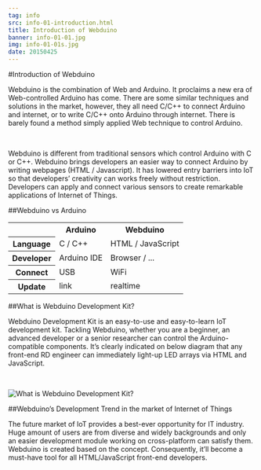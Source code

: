 ```yaml
---
tag: info
src: info-01-introduction.html
title: Introduction of Webduino
banner: info-01-01.jpg
img: info-01-01s.jpg
date: 20150425
---
```


<!-- @@master  = ../../_layout.html-->

<!-- @@block  =  meta-->

<title>Introduction of Webduino :::: Webduino = Web × Arduino</title>

<meta name="description" content="Webduino is the combination of Web and Arduino.  It proclaims a new era of Web-controlled Arduino has come. There are some similar techniques and solutions in the market, however, they all need C/C++ to connect Arduino and internet, or to write C/C++ onto Arduino through internet.  There is barely found a method simply applied Web technique to control Arduino.">

<meta itemprop="description" content="Webduino is the combination of Web and Arduino.  It proclaims a new era of Web-controlled Arduino has come. There are some similar techniques and solutions in the market, however, they all need C/C++ to connect Arduino and internet, or to write C/C++ onto Arduino through internet.  There is barely found a method simply applied Web technique to control Arduino.">

<meta property="og:description" content="Webduino is the combination of Web and Arduino.  It proclaims a new era of Web-controlled Arduino has come. There are some similar techniques and solutions in the market, however, they all need C/C++ to connect Arduino and internet, or to write C/C++ onto Arduino through internet.  There is barely found a method simply applied Web technique to control Arduino.">

<meta property="og:title" content="Introduction of Webduino" >

<meta property="og:url" content="https://webduino.io/tutorials/info-01-introduction.html">

<meta property="og:image" content="https://webduino.io/img/tutorials/info-01-01s.jpg">

<meta itemprop="image" content="https://webduino.io/img/tutorials/info-01-01s.jpg">

<include src="../_include-tutorials.html"></include>

<!-- @@close-->

<!-- @@block  =  preAndNext-->

<include src="../_include-tutorials-content.html"></include>

<!-- @@close-->


<!-- @@block  =  tutorials-->
#Introduction of Webduino

Webduino is the combination of Web and Arduino.  It proclaims a new era of Web-controlled Arduino has come. There are some similar techniques and solutions in the market, however, they all need C/C++ to connect Arduino and internet, or to write C/C++ onto Arduino through internet.  There is barely found a method simply applied Web technique to control Arduino.

<br/>

Webduino is different from traditional sensors which control Arduino with C or C++.  Webduino brings developers an easier way to connect Arduino by writing webpages (HTML / Javascript).  It has lowered entry barriers into IoT so that developers’ creativity can works freely without restriction.  Developers can apply and connect various sensors to create remarkable applications of Internet of Things.

##Webduino vs Arduino

<table>
<tr>
<th></th>
<th>Arduino</th>
<th>Webduino</th>
</tr>
<tr>
<th>Language</th>
<td>C / C++</td>
<td>HTML / JavaScript</td>
</tr>
<tr>
<th>Developer</th>
<td>Arduino IDE</td>
<td>Browser / ...</td>
</tr>
<tr>
<th>Connect</th>
<td>USB</td>
<td>WiFi</td>
</tr>
<tr>
<th>Update</th>
<td>link</td>
<td>realtime</td>
</tr>
</table>

##What is Webduino Development Kit?

Webduino Development Kit is an easy-to-use and easy-to-learn IoT development kit.  Tackling Webduino, whether you are a beginner, an advanced developer or a senior researcher can control the Arduino-compatible components.  It’s clearly indicated on below diagram that any front-end RD engineer can immediately light-up LED arrays via HTML and JavaScript.

<br/>

![What is Webduino Development Kit?](../../img/tutorials/info-02-02.jpg)


##Webduino’s Development Trend in the market of Internet of Things

The future market of IoT provides a best-ever opportunity for IT industry.  Huge amount of users are from diverse and widely backgrounds and only an easier development module working on cross-platform can satisfy them.  Webduino is created based on the concept.  Consequently, it’ll become a must-have tool for all HTML/JavaScript front-end developers.

<!-- @@close-->
